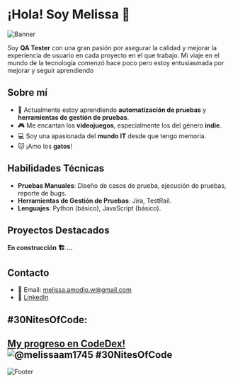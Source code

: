 # ¡Hola! Soy Melissa 👋

![Banner](https://i.postimg.cc/1Xrdv4jz/Grey-and-Brown-Watercolor-Welcome-Banner.png)

Soy **QA Tester** con una gran pasión por asegurar la calidad y mejorar la experiencia de usuario en cada proyecto en el que trabajo. Mi viaje en el mundo de la tecnología comenzó hace poco pero estoy entusiasmada por mejorar y seguir aprendiendo

## Sobre mí

- 🌱 Actualmente estoy aprendiendo **automatización de pruebas** y **herramientas de gestión de pruebas**.
- 🎮 Me encantan los **videojuegos**, especialmente los del género **indie**.
- 💻 Soy una apasionada del **mundo IT** desde que tengo memoria.
- 🐱 ¡Amo los **gatos**!

## Habilidades Técnicas

- **Pruebas Manuales**: Diseño de casos de prueba, ejecución de pruebas, reporte de bugs.
- **Herramientas de Gestión de Pruebas**: Jira, TestRail.
- **Lenguajes**: Python (básico), JavaScript (básico).

## Proyectos Destacados

**En construcción 🏗️ ...**

## Contacto

- 📧 Email: [melissa.amodio.w@gmail.com](mailto:melissa.amodio.w@gmail.com)
- 💼 [LinkedIn](https://www.linkedin.com/in/melissa-amodio/)


## #30NitesOfCode:
  [My progreso en CodeDex!](https://www.codedex.io/@melissaam1745/30-nites-of-code)  
  ![@melissaam1745 #30NitesOfCode](https://www.codedex.io/api/petStatus?user=melissaam1745)
---


![Footer](https://i.postimg.cc/YCxL37RC/Grey-and-Brown-Watercolor-Welcome-Banner-1.png)
